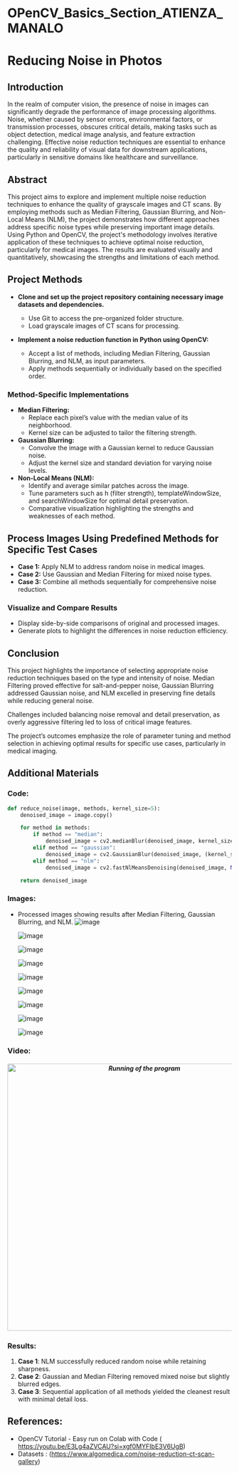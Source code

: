 # OPenCV_Basics_Section_ATIENZA_MANALO

# Reducing Noise in Photos

## Introduction

In the realm of computer vision, the presence of noise in images can significantly degrade the performance of image processing algorithms. Noise, whether caused by sensor errors, environmental factors, or transmission processes, obscures critical details, making tasks such as object detection, medical image analysis, and feature extraction challenging. Effective noise reduction techniques are essential to enhance the quality and reliability of visual data for downstream applications, particularly in sensitive domains like healthcare and surveillance.

## Abstract

This project aims to explore and implement multiple noise reduction techniques to enhance the quality of grayscale images and CT scans. By employing methods such as Median Filtering, Gaussian Blurring, and Non-Local Means (NLM), the project demonstrates how different approaches address specific noise types while preserving important image details. Using Python and OpenCV, the project's methodology involves iterative application of these techniques to achieve optimal noise reduction, particularly for medical images. The results are evaluated visually and quantitatively, showcasing the strengths and limitations of each method.

## Project Methods
- **Clone and set up the project repository containing necessary image datasets and dependencies.**
  - Use Git to access the pre-organized folder structure.
  - Load grayscale images of CT scans for processing.

- **Implement a noise reduction function in Python using OpenCV:**
  - Accept a list of methods, including Median Filtering, Gaussian Blurring, and NLM, as input parameters.
  - Apply methods sequentially or individually based on the specified order.

### Method-Specific Implementations
- **Median Filtering:**
  - Replace each pixel’s value with the median value of its neighborhood.
  - Kernel size can be adjusted to tailor the filtering strength.
- **Gaussian Blurring:**
  - Convolve the image with a Gaussian kernel to reduce Gaussian noise.
  - Adjust the kernel size and standard deviation for varying noise levels.
- **Non-Local Means (NLM):**
  - Identify and average similar patches across the image.
  - Tune parameters such as h (filter strength), templateWindowSize, and searchWindowSize for optimal detail preservation.
  - Comparative visualization highlighting the strengths and weaknesses of each method.

## Process Images Using Predefined Methods for Specific Test Cases
- **Case 1:** Apply NLM to address random noise in medical images.
- **Case 2:** Use Gaussian and Median Filtering for mixed noise types.
- **Case 3:** Combine all methods sequentially for comprehensive noise reduction.

### Visualize and Compare Results
- Display side-by-side comparisons of original and processed images.
- Generate plots to highlight the differences in noise reduction efficiency.

## Conclusion

This project highlights the importance of selecting appropriate noise reduction techniques based on the type and intensity of noise. Median Filtering proved effective for salt-and-pepper noise, Gaussian Blurring addressed Gaussian noise, and NLM excelled in preserving fine details while reducing general noise.

Challenges included balancing noise removal and detail preservation, as overly aggressive filtering led to loss of critical image features.

The project’s outcomes emphasize the role of parameter tuning and method selection in achieving optimal results for specific use cases, particularly in medical imaging.

## Additional Materials

### Code:
```python
def reduce_noise(image, methods, kernel_size=5):
    denoised_image = image.copy()

    for method in methods:
        if method == "median":
            denoised_image = cv2.medianBlur(denoised_image, kernel_size)
        elif method == "gaussian":
            denoised_image = cv2.GaussianBlur(denoised_image, (kernel_size, kernel_size), 0)
        elif method == "nlm":
            denoised_image = cv2.fastNlMeansDenoising(denoised_image, None, 20, 7, 21)

    return denoised_image
```

### Images:
- Processed images showing results after Median Filtering, Gaussian Blurring, and NLM.
  ![image](https://github.com/user-attachments/assets/45b9bc26-5bcf-4cd1-bce1-3dd69cb6e760)

  ![image](https://github.com/user-attachments/assets/06d2fa1a-658a-4cd5-a124-d0b441037077)

  ![image](https://github.com/user-attachments/assets/8bc82375-f520-4c0a-8511-ee3b163c5bc2)

  ![image](https://github.com/user-attachments/assets/657a8aa7-9006-4b3c-b36e-2c31b785582c)

  ![image](https://github.com/user-attachments/assets/f37b3452-7d8b-4467-a073-93ef879988a2)

  ![image](https://github.com/user-attachments/assets/8d4e9918-98db-4c8a-a2a5-7560a67bba7e)

  ![image](https://github.com/user-attachments/assets/719e8515-1661-493a-8cb5-478736262acb)

  ![image](https://github.com/user-attachments/assets/bde08b1c-bf64-404e-91af-3487be7f0043)
  
  ![image](https://github.com/user-attachments/assets/15129dc1-d805-4f93-a760-1770e58824b4)

### Video: 
<h5 align="center">
</p> 
 <a href="https://drive.google.com/file/d/1BjSn3awoFOqsAd_8_E44cSKhYpeomx94/view?usp=sharing">
    <source media="(prefers-color-scheme: dark)" srcset="https://github.com/user-attachments/assets/e0b74f47-b346-42cd-95dc-0573035cf7ba">
    <img src="https://github.com/user-attachments/assets/1482220f-3b80-4163-9290-c94174b40ce2" alt="Running of the program" width = 600 title="Running of the program">
</a>   

### Results:
1. **Case 1**: NLM successfully reduced random noise while retaining sharpness.
2. **Case 2**: Gaussian and Median Filtering removed mixed noise but slightly blurred edges.
3. **Case 3**: Sequential application of all methods yielded the cleanest result with minimal detail loss.

## References: 
- OpenCV Tutorial - Easy run on Colab with Code ( https://youtu.be/E3Lg4aZVCAU?si=xgf0MYFIbE3V6UgB)
- Datasets : (https://www.algomedica.com/noise-reduction-ct-scan-gallery)

